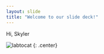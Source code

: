 ```yaml
---
layout: slide
title: "Welcome to our slide deck!"
---
```


Hi, Skyler

![labtocat](https://octodex.github.com/images/labtocat.png)
{: .center}
